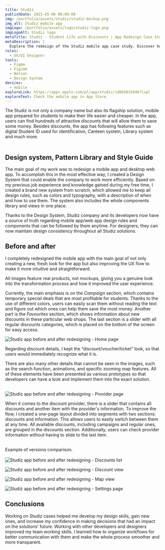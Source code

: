 ```yaml
---
title: Studiz
publishDate: 2023-05-06 00:00:00
img: /portfolio/assets/studiz/studiz-mockup.png
img_alt: Studiz mobile app
imgLogo: /portfolio/assets/logo/studiz-logo.png
imgLogoAlt: Studiz logo
metaTitle: Studiz - Student Life with Discounts | App Redesign Case Study
metaDescription: |
  Explore the redesign of the Studiz mobile app case study. Discover how I enhanced the user experience, created a design system, and improved the flow for students. Gain insights into the development process and design decisions for a smarter and more rewarding student experience.
roles:
  - UX/UI Designer
tools:
  - Figma
  - FigJam
  - Notion
  - Design System
devices:
  - mobile
exploreLink: https://apps.apple.com/pl/app/studiz/id665031046?l=pl
exploreText: Check the mobile app in App Store
---
```


The Studiz is not only a company name but also its flagship solution, mobile app prepared for students to make their life easier and cheaper. In the app, users can find hundreds of attractive discounts that will allow them to save some money. Besides discounts, the app has following features such as digital Student ID used for identification, Canteen system, Library system and much more.<br><br>

## Design system, Pattern Library and Style Guide

The main goal of my work was to redesign a mobile app and desktop web app. To accomplish this in the most effective way, I created a Design System that could enable the company to work more efficiently. Based on my previous job experience and knowledge gained during my free time, I created a brand new system from scratch, which allowed me to keep all design rules, such as colors and typography, with a description of when and how to use them. The system also includes the whole components library and views in one place.

Thanks to the Design System, Studiz company and its developers now have a source of truth regarding mobile app/web app design rules and components that can be followed by them anytime. For designers, they can now maintain design consistency throughout all Studiz solutions.

## Before and after

I completely redesigned the mobile app with the main goal of not only creating a new, fresh look for the app but also improving the UX flow to make it more intuitive and straightforward.

<div class="py-2 px-4 mt-4 rounded-md bg-blue-100">
  <p>All images feature real products, not mockups, giving you a genuine look into the transformation process and how it improved the user experience.</p>
</div>

Currently, the main emphasis is on the *Campaign* section, which contains temporary special deals that are most profitable for students. Thanks to the use of different colors, users can easily scan them without reading the text and figure out which ones can help them save the most money. Another part is the *Favourites* section, which shows information about new discounts in these particular web shops. The last section is a slider with all regular discounts categories, which is placed on the bottom of the screen for easy access.

![Studiz app before and after redesigning - Home page](/portfolio/assets/studiz/studiz-discount-page.jpg)

Regarding discount details, I kept the “discount/voucher/ticket” look, so that users would immediately recognize what it is.

There are also many other details that cannot be seen in the images, such as the search function, animations, and specific zooming map features. All of these elements have been presented as various prototypes so that developers can have a look and implement them into the exact solution.<br><br>

![Studiz app before and after redesigning - Provider page](/portfolio/assets/studiz/studiz-provider.jpg)
               
When it comes to the discount provider, there is a slider that contains all discounts and another item with the provider's information. To improve the flow, I created a one-page layout divided into segments with two sections: discounts and information. This allows users to easily switch between them at any time. All available discounts, including campaigns and regular ones, are grouped in the discounts section. Additionally, users can check provider information without having to slide to the last item.<br><br>

Example of versions comparison.<br><br>
![Studiz app before and after redesigning - Discounts list](/portfolio/assets/studiz/studiz-discounts-list.jpg)

![Studiz app before and after redesigning - Discount view](/portfolio/assets/studiz/studiz-discounts.jpg)

![Studiz app before and after redesigning - Map view](/portfolio/assets/studiz/studiz-map.jpg)

![Studiz app before and after redesigning - Settings page](/portfolio/assets/studiz/studiz-settings.jpg)

## Conclusions

Working on Studiz cases helped me develop my design skills, gain new ones, and increase my confidence in making decisions that had an impact on the solutions’ future. Working with other developers and designers improved my team working skills. I learned how to organize workflows for better communication with them and make the whole process smoother and more transparent.
